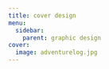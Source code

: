 ```yaml
---
title: cover design
menu:
  sidebar:
    parent: graphic design
cover:
  image: adventurelog.jpg
---
```

